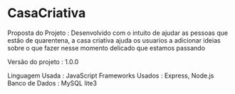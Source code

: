# CasaCriativa

Proposta do Projeto : Desenvolvido com o intuito de ajudar as pessoas que estão de quarentena,
a casa criativa ajuda os usuarios a adicionar ideias sobre o que fazer nesse momento delicado
que estamos passando

Versão do projeto : 1.0.0

Linguagem Usada : JavaScript
Frameworks Usados : Express, Node.js
Banco de Dados : MySQL lite3
